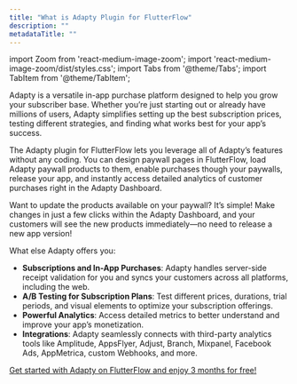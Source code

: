 ```yaml
---
title: "What is Adapty Plugin for FlutterFlow"
description: ""
metadataTitle: ""
---
```


import Zoom from 'react-medium-image-zoom';
import 'react-medium-image-zoom/dist/styles.css';
import Tabs from '@theme/Tabs';
import TabItem from '@theme/TabItem'; 

Adapty is a versatile in-app purchase platform designed to help you grow your subscriber base. Whether you’re just starting out or already have millions of users, Adapty simplifies setting up the best subscription prices, testing different strategies, and finding what works best for your app’s success.

The Adapty plugin for FlutterFlow lets you leverage all of Adapty’s features without any coding. You can design paywall pages in FlutterFlow, load Adapty paywall products to them, enable purchases though your paywalls, release your app, and instantly access detailed analytics of customer purchases right in the Adapty Dashboard.

Want to update the products available on your paywall? It’s simple! Make changes in just a few clicks within the Adapty Dashboard, and your customers will see the new products immediately—no need to release a new app version!

What else Adapty offers you:

- **Subscriptions and In-App Purchases**: Adapty handles server-side receipt validation for you and syncs your customers across all platforms, including the web.
- **A/B Testing for Subscription Plans**: Test different prices, durations, trial periods, and visual elements to optimize your subscription offerings.
- **Powerful Analytics**: Access detailed metrics to better understand and improve your app’s monetization.
- **Integrations**: Adapty seamlessly connects with third-party analytics tools like Amplitude, AppsFlyer, Adjust, Branch, Mixpanel, Facebook Ads, AppMetrica, custom Webhooks, and more.

[Get started with Adapty on FlutterFlow and enjoy 3 months for free!](https://app.adapty.io/flutterflow-offer/.)